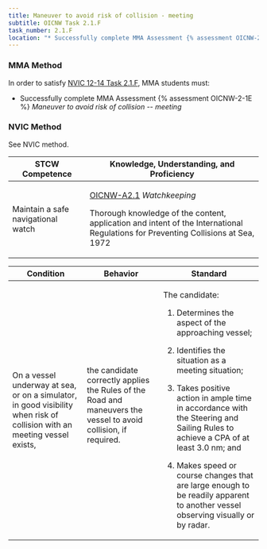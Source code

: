 ```yaml
---
title: Maneuver to avoid risk of collision - meeting
subtitle: OICNW Task 2.1.F 
task_number: 2.1.F
location: "* Successfully complete MMA Assessment {% assessment OICNW-2-1E %} *Maneuver to avoid risk of collision -- meeting*" 
---
```



### MMA Method

In order to satisfy  [NVIC 12-14  Task  2.1.F]({{site.baseurl}}/assets/images/nvic-12-14.pdf), MMA students must:

* Successfully complete MMA Assessment {% assessment OICNW-2-1E %} *Maneuver to avoid risk of collision -- meeting*


### NVIC Method

<a onclick="togglevisibility('nvic_methods')" >See NVIC method.</a>

<div id='nvic_methods' class='hide'>

<table>
<thead>
<tr>
<th class='forty'> STCW Competence </th>
<th class='sixty'> Knowledge, Understanding, and Proficiency </th>
</tr>
</thead>




<tbody>
<tr><td markdown='1'>

Maintain a safe navigational watch

</td><td markdown='1'>

[OICNW-A2.1]({{site.baseurl}}/tables/21.html#OICNW-A2.1) *Watchkeeping*

Thorough knowledge of the content, application and intent of the International Regulations for Preventing Collisions at Sea, 1972

</td></tr>


</tbody>
</table>


<table>
<thead>
<tr><th class='twenty'>  Condition </th><th class='twenty'> Behavior </th><th  class='sixty'>Standard </th></tr>
</thead>
<tbody >



<tr><td markdown='1'>

On a vessel underway at sea, or on a simulator, in good visibility when risk of collision with an meeting vessel exists,

</td><td markdown='1'>

the candidate correctly applies the Rules of the Road and maneuvers the vessel to avoid collision, if required.

<br>

<div class="tooltip">
<span class="tooltiptext">
</span>
</div>


</td><td markdown='1'>

The candidate:

1. Determines the aspect of the approaching vessel;

2. Identifies the situation as a meeting situation;

3. Takes positive action in ample time in accordance with the Steering and Sailing Rules to achieve a CPA of at least 3.0 nm; and

4. Makes speed or course changes that are large enough to be readily apparent to another vessel observing visually or by radar.

</td></tr>
</tbody>
</table>
</div>

